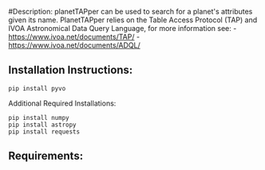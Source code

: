 #Description:
planetTAPper can be used to search for a planet's attributes given its name.  PlanetTAPper relies on the Table Access Protocol (TAP) and IVOA Astronomical Data Query Language, for more information see:
    - https://www.ivoa.net/documents/TAP/
    - https://www.ivoa.net/documents/ADQL/

## Installation Instructions:

```
pip install pyvo
```
Additional Required Installations:
```
pip install numpy
pip install astropy
pip install requests
```

## Requirements:

